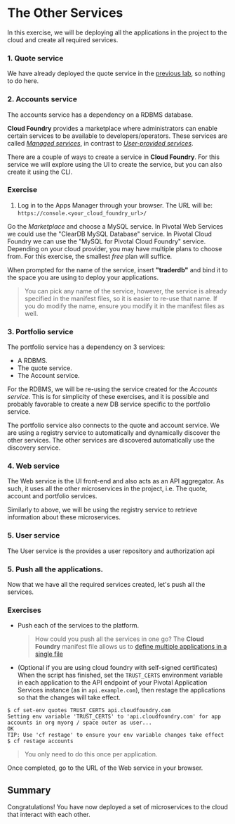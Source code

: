 # The Other Services

In this exercise, we will be deploying all the applications in the project to the cloud and create all required services.

### 1. Quote service
We have already deployed the quote service in the [previous lab](demos/lab_pushquote.md), so nothing to do here.

### 2. Accounts service
The accounts service has a dependency on a RDBMS database.

**Cloud Foundry** provides a marketplace where administrators can enable certain services to be available to developers/operators. These services are called [*Managed services*](http://docs.pivotal.io/pivotalcf/devguide/services/#instances), in contrast to [*User-provided services*](http://docs.pivotal.io/pivotalcf/devguide/services/#user-provided-services).

There are a couple of ways to create a service in **Cloud Foundry**. For this service we will explore using the UI to create the service, but you can also create it using the CLI.

### Exercise

1. Log in to the Apps Manager through your browser. The URL will be: `https://console.<your_cloud_foundry_url>/`

Go the *Marketplace* and choose a MySQL service. In Pivotal Web Services we could use the "ClearDB MySQL Database" service. In Pivotal Cloud Foundry we can use the "MySQL for Pivotal Cloud Foundry" service. Depending on your cloud provider, you may have multiple plans to choose from. For this exercise, the smallest *free* plan will suffice.

When prompted for the name of the service, insert **"traderdb"** and bind it to the space you are using to deploy your applications.

> You can pick any name of the service, however, the service is already specified in the manifest files, so it is easier to re-use that name. If you do modify the name, ensure you modify it in the manifest files as well.

### 3. Portfolio service

The portfolio service has a dependency on 3 services:

- A RDBMS.
- The quote service.
- The Account service.

For the RDBMS, we will be re-using the service created for the *Accounts service*. This is for simplicity of these exercises, and it is possible and probably favorable to create a new DB service specific to the portfolio service.

The portfolio service also connects to the quote and account service. We are using a registry service to automatically and dynamically discover the other services. The other services are discovered automatically use the discovery service.

### 4. Web service
The Web service is the UI front-end and also acts as an API aggregator. As such, it uses all the other microservices in the project, i.e. The quote, account and portfolio services.

Similarly to above, we will be using the registry service to retrieve information about these microservices.

### 5. User service
The User service is the provides a user repository and authorization api

### 5. Push all the applications.

Now that we have all the required services created, let's push all the services.

### Exercises

 - Push each of the services to the platform.

    > How could you push all the services in one go?
    > The **Cloud Foundry** manifest file allows us to [define multiple applications in a single file](http://docs.pivotal.io/pivotalcf/devguide/deploy-apps/manifest.html#multi-apps)

 - (Optional if you are using cloud foundry with self-signed certificates) When the script has finished, set the `TRUST_CERTS` environment variable in each application to the API endpoint of your Pivotal Application Services instance (as in `api.example.com`), then restage the applications so that the changes will take effect.

```
$ cf set-env quotes TRUST_CERTS api.cloudfoundry.com
Setting env variable 'TRUST_CERTS' to 'api.cloudfoundry.com' for app accounts in org myorg / space outer as user...
OK
TIP: Use 'cf restage' to ensure your env variable changes take effect
$ cf restage accounts
```
> You only need to do this once per application.

Once completed, go to the URL of the Web service in your browser.

## Summary
Congratulations! You have now deployed a set of microservices to the cloud that interact with each other.
